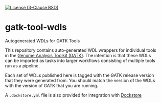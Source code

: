 [![License (3-Clause BSD)](https://img.shields.io/badge/license-BSD%203--Clause-blue.svg)](https://opensource.org/licenses/BSD-3-Clause)

# gatk-tool-wdls

Autogenerated WDLs for GATK Tools

This repository contains auto-generated WDL wrappers for individual tools in the [Genome Analysis Toolkit (GATK)](https://github.com/broadinstitute/gatk).
The intention is that these WDLs can be imported as tasks into larger workflows consisting of multiple tools run as a pipeline.

Each set of WDLs published here is tagged with the GATK release version that they were generated from. You should match the version
of the WDLs with the version of GATK that you are running.

A `.dockstore.yml` file is also provided for integration with [Dockstore](dockstore.org)

